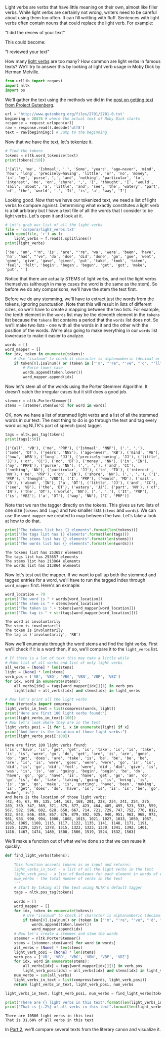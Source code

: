 
Light verbs are verbs that have little meaning on their own, almost like filler verbs. While light verbs are certainly not wrong, writers need to be careful about using them too often. It can fill writting with fluff. Sentences with light verbs often contain nouns that could replace the light verb. For example:

"I did the review of your text"

This could become:

"I reviewed your text"

How many [light verbs](https://jss367.github.io/light_verbs/) are too many? How common are light verbs in famous texts? We'll try to answer this by looking at light verb usage in Moby Dick by Herman Melville.


```python
from urllib import request
import nltk
import os
```

We'll gather the text using the methods we did in the [post on getting text from Project Gutenberg](https://jss367.github.io/Getting-text-from-Project-Gutenberg/).


```python
url = 'http://www.gutenberg.org/files/2701/2701-0.txt'
beginning = 28876 # where the actual text of Moby Dick starts
response = request.urlopen(url)
raw = response.read().decode('utf8')
text = raw[beginning:] # Jump to the beginning
```

Now that we have the text, let's tokenize it.


```python
# Find the tokens
tokens = nltk.word_tokenize(text)
print(tokens[:50])
```

    ['Call', 'me', 'Ishmael', '.', 'Some', 'years', 'ago—never', 'mind', 'how', 'long', 'precisely—having', 'little', 'or', 'no', 'money', 'in', 'my', 'purse', ',', 'and', 'nothing', 'particular', 'to', 'interest', 'me', 'on', 'shore', ',', 'I', 'thought', 'I', 'would', 'sail', 'about', 'a', 'little', 'and', 'see', 'the', 'watery', 'part', 'of', 'the', 'world', '.', 'It', 'is', 'a', 'way', 'I']
    

Looking good. Now that we have our tokenized text, we need a list of light verbs to compare against. Determining what exactly constitutes a light verb is a bit arbitrary but I have a text file of all the words that I consider to be light verbs. Let's open it and look at it.


```python
# Let's grab our list of all the light verbs
file = 'corpora/light_verbs.txt'
with open(file, 'r') as f:
    light_verbs = f.read().splitlines()
print(light_verbs)
```

    ['be', 'am', "'m", 'is', 'are', "'re", 'wa', 'were', 'been', 'have', 'ha', 'had', "'ve", 'do', 'doe', 'did', 'done', 'go', 'goe', 'went', 'gone', 'give', 'gave', 'given', 'put', 'take', 'took', 'taken', 'feel', 'felt', 'begin', 'began', 'begun', 'get', 'got', 'make', 'put', '']
    

Notice that there are actually STEMS of light verbs, and not the light verbs themselves (although in many cases the word is the same as the stem). So before we do any comparisons, we'll have the stem the text first.

Before we do any stemming, we'll have to extract just the words from the tokens, ignoring punctuation. Note that this will result in lists of different sizes, so we'll have to create a mapping between the two lists. For example, the tenth element in the `words` list may be the eleventh element in the `tokens` list because the `tokens` list contains a period that the `words` list does not. So we'll make two lists - one with all the words in it and the other with the position of the words. We're also going to make everything in our `words` list lowercase to make it easier to analyze.


```python
words = []
word_mapper = []
for idx, token in enumerate(tokens):
    # Use "isalnum" to check if character is alphanumberic (decimal or letter, aka not punctuation)
    if token[0].isalnum() or (token in ["'m", "'re", "'ve", "'d", "'ll"]):
        # Force lower case
        words.append(token.lower())
        word_mapper.append(idx)
```

Now let's stem all of the words using the Porter Stemmer Algorithm. It doesn't catch the irregular cases but it still does a good job.


```python
stemmer = nltk.PorterStemmer()
stems = [stemmer.stem(word) for word in words]
```

OK, now we have a list of stemmed light verbs and a list of all the stemmed words in our text. The next thing to do is go through the text and tag every word using NLTK's part of speech (pos) tagger.


```python
tags = nltk.pos_tag(tokens)
print(tags[:50])
```

    [('Call', 'VB'), ('me', 'PRP'), ('Ishmael', 'NNP'), ('.', '.'), ('Some', 'DT'), ('years', 'NNS'), ('ago—never', 'RB'), ('mind', 'VB'), ('how', 'WRB'), ('long', 'JJ'), ('precisely—having', 'JJ'), ('little', 'JJ'), ('or', 'CC'), ('no', 'DT'), ('money', 'NN'), ('in', 'IN'), ('my', 'PRP$'), ('purse', 'NN'), (',', ','), ('and', 'CC'), ('nothing', 'NN'), ('particular', 'JJ'), ('to', 'TO'), ('interest', 'NN'), ('me', 'PRP'), ('on', 'IN'), ('shore', 'NN'), (',', ','), ('I', 'PRP'), ('thought', 'VBD'), ('I', 'PRP'), ('would', 'MD'), ('sail', 'VB'), ('about', 'IN'), ('a', 'DT'), ('little', 'JJ'), ('and', 'CC'), ('see', 'VB'), ('the', 'DT'), ('watery', 'JJ'), ('part', 'NN'), ('of', 'IN'), ('the', 'DT'), ('world', 'NN'), ('.', '.'), ('It', 'PRP'), ('is', 'VBZ'), ('a', 'DT'), ('way', 'NN'), ('I', 'PRP')]
    

Note that we ran the tagger directly on the tokens. This gives us two lists of one size (`tokens` and `tags`) and two smaller lists (`stems` and `words`). We can use the `word_mapper` we created to map between the two. Let's take a look at how to do that.


```python
print("The tokens list has {} elements".format(len(tokens)))
print("The tags list has {} elements".format(len(tags)))
print("The stems list has {} elements".format(len(stems)))
print("The words list has {} elements".format(len(words)))
```

    The tokens list has 253657 elements
    The tags list has 253657 elements
    The stems list has 213864 elements
    The words list has 213864 elements
    

Now let's test out the mapper. If we want to pull up both the stemmed and tagged entries for a word, we'll have to run the tagged index through `word_mapper` first. Here's an exmaple:


```python
word_location = 79
print("The word is " + words[word_location])
print("The stem is " + stems[word_location])
print("The token is " + tokens[word_mapper[word_location]])
print("The tag is " + str(tags[word_mapper[word_location]]))
```

    The word is involuntarily
    The stem is involuntarili
    The token is involuntarily
    The tag is ('involuntarily', 'RB')
    

Now we'll enumerate through the word stems and find the light verbs. First we'll check if it is a word then, if so, we'll compare it to the `light_verbs` list.


```python
# If there is a lot of text this may take a little while
# Make list of all verbs and list of only light verbs
all_verbs = [None] * len(stems)
light = [None] * len(stems)
verb_pos = ['VB', 'VBD', 'VBG', 'VBN', 'VBP', 'VBZ']
for idx, word in enumerate(stems):
    all_verbs[idx] = tags[word_mapper[idx]][1] in verb_pos
    light[idx] = all_verbs[idx] and stems[idx] in light_verbs
```


```python
# Now let's print all the light verbs
from itertools import compress
light_verbs_in_text = list(compress(words, light))
print("Here are first 100 light verbs found:")
print(light_verbs_in_text[:100])
# Now let's look where they are in the text
light_verbs_posi = [i for i, x in enumerate(light) if x]
print("And here is the location of those light verbs:")
print(light_verbs_posi[:100])
```

    Here are first 100 light verbs found:
    ['is', 'have', 'is', 'get', 'get', 'is', 'take', 'is', 'is', 'take', 'is', 'is', 'were', 'go', 'do', 'get', 'are', 'is', 'are', 'gone', 'do', 'get', 'does', 'are', 'take', 'is', 'be', 'be', 'be', 'be', 'are', 'is', 'is', 'were', 'goes', 'were', 'were', 'go', 'is', 'is', 'did', 'is', 'go', 'did', 'feel', 'were', 'did', 'did', 'give', 'is', 'was', 'is', 'is', 'am', 'going', 'begin', 'begin', 'be', 'do', 'have', 'go', 'go', 'have', 'is', 'have', 'get', 'go', 'am', 'do', 'go', 'is', 'do', 'take', 'taking', 'going', 'is', 'being', 'is', 'is', 'go', 'go', 'make', 'is', 'putting', 'have', 'been', 'making', 'is', 'get', 'does', 'do', 'have', 'is', 'is', 'is', 'is', 'be', 'go', 'make', 'is']
    And here is the location of those light verbs:
    [42, 46, 67, 99, 135, 144, 163, 168, 201, 228, 234, 241, 254, 275, 289, 339, 347, 369, 371, 375, 377, 423, 464, 485, 495, 523, 533, 559, 567, 582, 596, 602, 628, 650, 667, 714, 721, 729, 747, 752, 776, 812, 832, 843, 846, 859, 867, 876, 879, 892, 925, 940, 951, 963, 968, 973, 981, 983, 990, 994, 1000, 1008, 1015, 1021, 1027, 1033, 1050, 1057, 1062, 1065, 1108, 1115, 1117, 1122, 1135, 1141, 1148, 1171, 1191, 1225, 1229, 1257, 1278, 1315, 1322, 1323, 1330, 1341, 1392, 1401, 1416, 1467, 1474, 1480, 1500, 1506, 1519, 1524, 1532, 1563]
    

We'll make a function out of what we've done so that we can reuse it quickly.


```python
def find_light_verbs(tokens):
    '''
    This function accepts tokens as an input and returns:
    light_verbs_in_text - a list of all the light verbs in the text
    light_verb_posi - a list of Booleans for each element in words of whether it is a light verb or not
    num_verbs - the total number of verbs in the text
    '''
    # Start by taking all the text using NLTK's default tagger
    tags = nltk.pos_tag(tokens)
    
    words = []
    word_mapper = []
    for idx, token in enumerate(tokens):
        # Use "isalnum" to check if character is alphanumberic (decimal or letter, aka not punctuation)
        if token[0].isalnum() or (token in ["'m", "'re", "'ve", "'d", "'ll"]):
            words.append(token.lower())
            word_mapper.append(idx)
    # Now let's create a stemmer and stem the words
    stemmer = nltk.PorterStemmer()
    stems = [stemmer.stem(word) for word in words]
    all_verbs = [None] * len(stems)
    light_verb_posi = [None] * len(stems)
    verb_pos = ['VB', 'VBD', 'VBG', 'VBN', 'VBP', 'VBZ']
    for idx, word in enumerate(stems):
        all_verbs[idx] = tags[word_mapper[idx]][1] in verb_pos
        light_verb_posi[idx] = all_verbs[idx] and stems[idx] in light_verbs
    num_verbs = sum(all_verbs)
    light_verbs_in_text = list(compress(words, light_verb_posi))
    return light_verbs_in_text, light_verb_posi, num_verbs
```


```python
light_verbs_in_text, light_verb_posi, num_verbs = find_light_verbs(tokens)
```


```python
print("There are {} light verbs in this text".format(len(light_verbs_in_text)))
print("That is {:.2%} of all verbs in this text".format(len(light_verbs_in_text)/num_verbs))
```

    There are 10506 light verbs in this text
    That is 31.60% of all verbs in this text
    

In [Part 2](https://jss367.github.io/Light-verbs-2/), we'll compare several texts from the literary canon and visualize it.


```python

```
